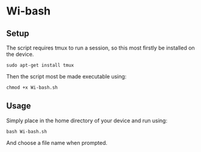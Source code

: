 # Wi-bash

## Setup
The script requires tmux to run a session, so this most firstly be installed on the device.

``
sudo apt-get install tmux
``

Then the script most be made executable using:

``
chmod +x Wi-bash.sh
``

## Usage

Simply place in the home directory of your device and run using:

``
bash Wi-bash.sh
``

And choose a file name when prompted.
